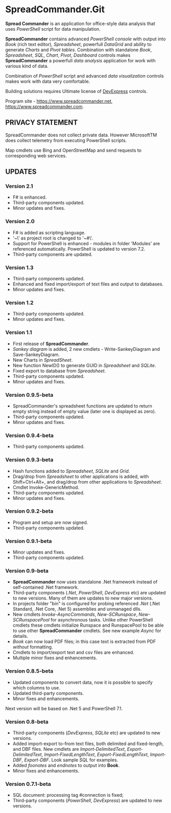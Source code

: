 # SpreadCommander.Git

**Spread Commander** is an application for office-style data analysis that uses *PowerShell* script for data manipulation.

**SpreadCommander** contains advanced *PowerShell console* with output into *Book* (rich text editor), *Spreadsheet*, powerfull *DataGrid* and ability to generate *Charts* and *Pivot tables*. Combination with standalone *Book*, *Spreadsheet*, *SQL*, *Chart*, *Pivot*, *Dashboard* controls makes **SpreadCommander** a powerfull *data analysis* application for work with various kind of data.

Combination of *PowerShell* script and advanced *data visualization* controls makes work with data very comfortable.

Building solutions requires Ultimate license of [DevExpress](https://www.devexpress.com) controls.

Program site - <https://www.spreadcommander.net>, <https://www.spreadcommander.com>.

## PRIVACY STATEMENT

SpreadCommander does not collect private data. However MicrosoftTM does collect telemetry from executing PowerShell scripts.

Map cmdlets use Bing and OpenStreetMap and send requests to corresponding web services.

## UPDATES

### Version 2.1
- F# is enhanced.
- Third-party components updated.
- Minor updates and fixes.

### Version 2.0
- F# is added as scripting language.
- '\~\\' as project root is changed to '\~#\\'.
- Support for PowerShell is enhanced - modules in folder 'Modules' are referenced automatically. PowerShell is updated to version 7.2.
- Third-party components are updated.

### Version 1.3
- Third-party components updated.
- Enhanced and fixed import/export of text files and output to databases.
- Minor updates and fixes.

### Version 1.2
- Third-party components updated.
- Minor updates and fixes.

### Version 1.1
- First release of **SpreadCommander**.
- *Sankey diagram* is added, 2 new cmdlets - Write-SankeyDiagram and Save-SankeyDiagram.
- New Charts in *SpreadSheet*.
- New function NewID() to generate GUID in *Spreadsheet* and *SQLite*.
- Fixed export to database from *Spreadsheet*.
- Third-party components updated.
- Minor updates and fixes.

### Version 0.9.5-beta
- SpreadCommander's spreadsheet functions are updated to return empty string instead of empty value (later one is displayed as zero).
- Third-party components updated.
- Minor updates and fixes.

### Version 0.9.4-beta
- Third-party components updated.

### Version 0.9.3-beta
- Hash functions added to *Spreadsheet*, *SQLite* and *Grid*.
- Drag/drop from *Spreadsheet* to other applications is added, with Shift+Ctrl+Alt+<drag range>,
and drag/drop from other applications to *Spreadsheet*.
- Cmdlet Invoke-GenericMethod.
- Third-party components updated.
- Minor updates and fixes.

### Version 0.9.2-beta
- Program and setup are now signed.
- Third-party components updated.

### Version 0.9.1-beta
- Minor updates and fixes.
- Third-party components updated.

### Version 0.9-beta
- **SpreadCommander** now uses standalone .Net framework instead of self-contained .Net framework.
- Third-party components (*.Net*, *PowerShell*, *DevExpress* etc) are updated to new versions. Many of them are updates to new major versions.
- In projects folder "bin" is configured for probing referenced *.Net* (.Net Standard, .Net Core, .Net 5) assemblies and unmanaged dlls.
- New cmdlets *Invoke-AsyncCommands*, *New-SCRunspace*, *New-SCRunspacePool* for asynchronous tasks. Unlike other PowerShell cmdlets 
these cmdlets initialize Runspace and RunspacePool to be able to use other **SpreadCommander** cmdlets. See new example *Async* for details.
- *Book* can now load PDF files; in this case text is extracted from PDF *without* formatting.
- Cmdlets to import/export text and csv files are enhanced.
- Multiple minor fixes and enhancements.

### Version 0.8.5-beta
- Updated components to convert data, now it is possible to specify which columns to use.
- Updated third-party components.
- Minor fixes and enhancements.

Next version will be based on .Net 5 and PowerShell 7.1.

### Version 0.8-beta
- Third-party components (*DevExpress*, *SQLite* etc) are updated to new versions.
- Added import-export to-from text files, both delimited and fixed-length, and DBF files. New cmdlets are *Import-DelimitedText*, *Export-DelimitedText*, *Import-FixedLengthText*, *Export-FixedLengthText*, *Import-DBF*, *Export-DBF*. Look sample *SQL* for examples.
- Added *foonotes* and *endnotes* to output into **Book**.
- Minor fixes and enhancements.

### Version 0.7.1-beta
- SQL document: processing tag #connection is fixed;
- Third-party components (*PowerShell*, *DevExpress*) are updated to new versions.
